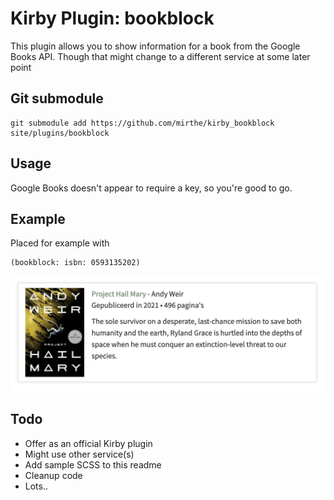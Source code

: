 # Kirby Plugin: bookblock

This plugin allows you to show information for a book from the Google Books API. 
Though that might change to a different service at some later point

## Git submodule

```
git submodule add https://github.com/mirthe/kirby_bookblock site/plugins/bookblock
```

## Usage

Google Books doesn't appear to require a key, so you're good to go.

## Example 

Placed for example with 

    (bookblock: isbn: 0593135202)

<img src="https://github.com/mirthe/kirby_bookblock/blob/f4341dac8749abb3dd2ba6fa507e9d694fd80a49/example.png" alt="Example of usage">

## Todo

- Offer as an official Kirby plugin
- Might use other service(s)
- Add sample SCSS to this readme
- Cleanup code
- Lots..
